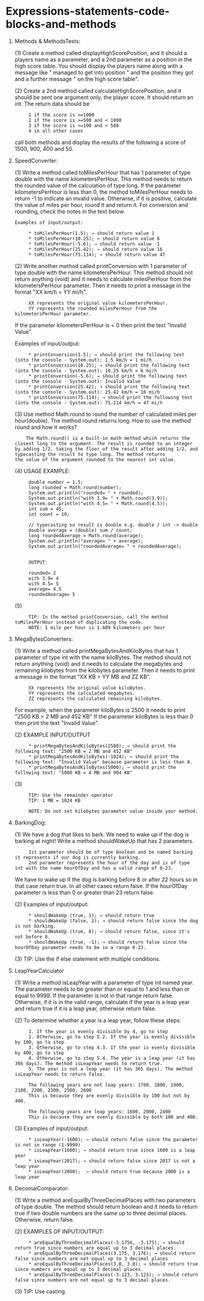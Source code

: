 # Expressions-statements-code-blocks-and-methods

1. Methods & MethodsTests: 

      (1) Create a method called displayHighScorePosition, and it should a players name as a parameter, and a 2nd parameter as a position         in the high score table. You should display the players name along with a message like " managed to get into position " and the
      position they got and a further message " on the high score table". 

      (2) Create a 2nd method called calculateHighScorePosition, and it should be sent one argument only, the player score. It should             return an int. The return data should be
            
            1 if the score is >=1000
            2 if the score is >=500 and < 1000
            3 if the score is >=100 and < 500
            4 in all other cases
            
      call both methods and display the results of the following a score of 1500, 900, 400 and 50.

2. SpeedConverter:

      (1) Write a method called toMilesPerHour that has 1 parameter of type double with the name kilometersPerHour. This method needs to        return the rounded value of the calculation of type long. If the parameter kilometersPerHour is less than 0, the method                  toMilesPerHour needs to return -1 to indicate an invalid value. Otherwise, if it is positive, calculate the value of miles per          hour, round it and return it. For conversion and rounding, check the notes in the text below.

       Examples of input/output:
       
            * toMilesPerHour(1.5); → should return value 1
            * toMilesPerHour(10.25); → should return value 6
            * toMilesPerHour(-5.6); → should return value -1
            * toMilesPerHour(25.42); → should return value 16
            * toMilesPerHour(75.114); → should return value 47


      (2) Write another method called printConversion with 1 parameter of type double with the name kilometersPerHour. This method             should not return anything (void) and it needs to calculate milesPerHour from the kilometersPerHour parameter. Then it needs to         print a message in the format "XX km/h = YY mi/h".

            XX represents the original value kilometersPerHour.
            YY represents the rounded milesPerHour from the kilometersPerHour parameter.

      If the parameter kilometersPerHour is < 0 then print the text "Invalid Value".


      Examples of input/output:
      
            * printConversion(1.5); → should print the following text (into the console - System.out): 1.5 km/h = 1 mi/h
            * printConversion(10.25); → should print the following text (into the console - System.out): 10.25 km/h = 6 mi/h
            * printConversion(-5.6); → should print the following text (into the console - System.out): Invalid Value
            * printConversion(25.42); → should print the following text (into the console - System.out): 25.42 km/h = 16 mi/h
            * printConversion(75.114); → should print the following text (into the console - System.out): 75.114 km/h = 47 mi/h


      (3) Use method Math.round to round the number of calculated miles per hour(double). The method round returns long. How to use the         method round and how it works?

           The Math.round() is a built-in math method which returns the closest long to the argument. The result is rounded to an integer             by adding 1/2, taking the floor of the result after adding 1/2, and typecasting the result to type long. The method returns               the value of the argument rounded to the nearest int value.

      (4) USAGE EXAMPLE:

            double number = 1.5;
            long rounded = Math.round(number);
            System.out.println("rounded= " + rounded);
            System.out.println("with 3.9= " + Math.round(3.9));
            System.out.println("with 4.5= " + Math.round(4.5));
            int sum = 45;
            int count = 10;
            
            // typecasting so result is double e.g. double / int -> double
            double average = (double) sum / count;
            long roundedAverage = Math.round(average);
            System.out.println("average= " + average);
            System.out.println("roundedAverage= " + roundedAverage);


            OUTPUT:

            rounded= 2
            with 3.9= 4
            with 4.5= 5
            average= 4.5
            roundedAverage= 5

      (5)
      
            TIP: In the method printConversion, call the method toMilesPerHour instead of duplicating the code.
            NOTE: 1 mile per hour is 1.609 kilometers per hour

3. MegaBytesConverters:

      (1) Write a method called printMegaBytesAndKiloBytes that has 1 parameter of type int with the name kiloBytes. The method should          not return anything (void) and it needs to calculate the megabytes and remaining kilobytes from the kilobytes parameter. Then it          needs to print a message in the format "XX KB = YY MB and ZZ KB".

            XX represents the original value kiloBytes.
            YY represents the calculated megabytes.
            ZZ represents the calculated remaining kilobytes.

      For example, when the parameter kiloBytes is 2500 it needs to print "2500 KB = 2 MB and 452 KB"
      If the parameter kiloBytes is less than 0 then print the text "Invalid Value".


      (2) EXAMPLE INPUT/OUTPUT

            * printMegaBytesAndKiloBytes(2500); → should print the following text: "2500 KB = 2 MB and 452 KB"
            * printMegaBytesAndKiloBytes(-1024); → should print the following text: "Invalid Value" because parameter is less than 0.
            * printMegaBytesAndKiloBytes(5000); → should print the following text: "5000 KB = 4 MB and 904 KB"


      (3)
      
            TIP: Use the remainder operator
            TIP: 1 MB = 1024 KB

            NOTE: Do not set kilobytes parameter value inside your method. 

4. BarkingDog:

      (1) We have a dog that likes to bark.  We need to wake up if the dog is barking at night! Write a method shouldWakeUp that has 2          parameters.

            1st parameter should be of type boolean and be named barking it represents if our dog is currently barking.
            2nd parameter represents the hour of the day and is of type int with the name hourOfDay and has a valid range of 0-23.

      We have to wake up if the dog is barking before 8 or after 22 hours so in that case return true. In all other cases return false.         If the hourOfDay parameter is less than 0 or greater than 23 return false.

      (2) Examples of input/output:

            * shouldWakeUp (true, 1); → should return true
            * shouldWakeUp (false, 2); → should return false since the dog is not barking.
            * shouldWakeUp (true, 8); → should return false, since it's not before 8.
            * shouldWakeUp (true, -1); → should return false since the hourOfDay parameter needs to be in a range 0-23.

      (3) TIP: Use the if else statement with multiple conditions.


5. LeapYearCalculator

      (1) Write a method isLeapYear with a parameter of type int named year. The parameter needs to be greater than or equal to 1 and           less than or equal to 9999. If the parameter is not in that range return false. Otherwise, if it is in the valid range, calculate         if the year is a leap year and return true if it is a leap year, otherwise return false.
      
      (2) To determine whether a year is a leap year, follow these steps:

            1. If the year is evenly divisible by 4, go to step
            2. Otherwise, go to step 5.2. If the year is evenly divisible by 100, go to step
            3. Otherwise, go to step 4.3. If the year is evenly divisible by 400, go to step
            4. Otherwise, go to step 5.4. The year is a leap year (it has 366 days). The method isLeapYear needs to return true.
            5. The year is not a leap year (it has 365 days). The method isLeapYear needs to return false.

            The following years are not leap years: 1700, 1800, 1900, 2100, 2200, 2300, 2500, 2600
            This is because they are evenly divisible by 100 but not by 400.

            The following years are leap years: 1600, 2000, 2400
            This is because they are evenly divisible by both 100 and 400.

      (3) Examples of input/output:

            * isLeapYear(-1600); → should return false since the parameter is not in range (1-9999)
            * isLeapYear(1600); → should return true since 1600 is a leap year
            * isLeapYear(2017); → should return false since 2017 is not a leap year
            * isLeapYear(2000);  → should return true because 2000 is a leap year 

6. DecomalComparator:

      (1) Write a method areEqualByThreeDecimalPlaces with two parameters of type double. The method should return boolean and it needs         to return true if two double numbers are the same up to three decimal places. Otherwise, return false.


      (2) EXAMPLES OF INPUT/OUTPUT:

            * areEqualByThreeDecimalPlaces(-3.1756, -3.175); → should return true since numbers are equal up to 3 decimal places.
            * areEqualByThreeDecimalPlaces(3.175, 3.176); → should return false since numbers are not equal up to 3 decimal places
            * areEqualByThreeDecimalPlaces(3.0, 3.0); → should return true since numbers are equal up to 3 decimal places.
            * areEqualByThreeDecimalPlaces(-3.123, 3.123); → should return false since numbers are not equal up to 3 decimal places.


      (3) TIP: Use casting.
